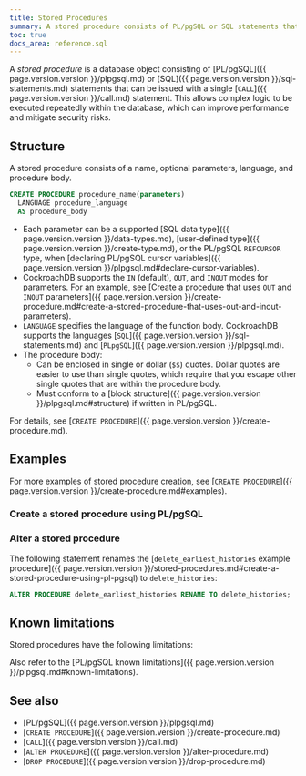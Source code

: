 ```yaml
---
title: Stored Procedures
summary: A stored procedure consists of PL/pgSQL or SQL statements that can be issued with a single call.
toc: true
docs_area: reference.sql
---
```


A *stored procedure* is a database object consisting of [PL/pgSQL]({{ page.version.version }}/plpgsql.md) or [SQL]({{ page.version.version }}/sql-statements.md) statements that can be issued with a single [`CALL`]({{ page.version.version }}/call.md) statement. This allows complex logic to be executed repeatedly within the database, which can improve performance and mitigate security risks.


## Structure

A stored procedure consists of a name, optional parameters, language, and procedure body.

~~~ sql
CREATE PROCEDURE procedure_name(parameters)
  LANGUAGE procedure_language
  AS procedure_body
~~~

- Each parameter can be a supported [SQL data type]({{ page.version.version }}/data-types.md), [user-defined type]({{ page.version.version }}/create-type.md), or the PL/pgSQL `REFCURSOR` type, when [declaring PL/pgSQL cursor variables]({{ page.version.version }}/plpgsql.md#declare-cursor-variables).
- CockroachDB supports the `IN` (default), `OUT`, and `INOUT` modes for parameters. For an example, see [Create a procedure that uses `OUT` and `INOUT` parameters]({{ page.version.version }}/create-procedure.md#create-a-stored-procedure-that-uses-out-and-inout-parameters).
- `LANGUAGE` specifies the language of the function body. CockroachDB supports the languages [`SQL`]({{ page.version.version }}/sql-statements.md) and [`PLpgSQL`]({{ page.version.version }}/plpgsql.md).
- The procedure body: 
	- Can be enclosed in single or dollar (`$$`) quotes. Dollar quotes are easier to use than single quotes, which require that you escape other single quotes that are within the procedure body.
	- Must conform to a [block structure]({{ page.version.version }}/plpgsql.md#structure) if written in PL/pgSQL.

For details, see [`CREATE PROCEDURE`]({{ page.version.version }}/create-procedure.md).

## Examples


For more examples of stored procedure creation, see [`CREATE PROCEDURE`]({{ page.version.version }}/create-procedure.md#examples).

### Create a stored procedure using PL/pgSQL


### Alter a stored procedure

The following statement renames the [`delete_earliest_histories` example procedure]({{ page.version.version }}/stored-procedures.md#create-a-stored-procedure-using-pl-pgsql) to `delete_histories`:

~~~ sql
ALTER PROCEDURE delete_earliest_histories RENAME TO delete_histories;
~~~

## Known limitations

Stored procedures have the following limitations:


Also refer to the [PL/pgSQL known limitations]({{ page.version.version }}/plpgsql.md#known-limitations).

## See also

- [PL/pgSQL]({{ page.version.version }}/plpgsql.md)
- [`CREATE PROCEDURE`]({{ page.version.version }}/create-procedure.md)
- [`CALL`]({{ page.version.version }}/call.md)
- [`ALTER PROCEDURE`]({{ page.version.version }}/alter-procedure.md)
- [`DROP PROCEDURE`]({{ page.version.version }}/drop-procedure.md)